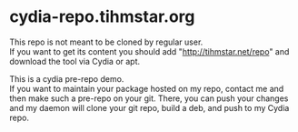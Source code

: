 cydia-repo.tihmstar.org
=======================

This repo is not meant to be cloned by regular user.  
If you want to get its content you should add "http://tihmstar.net/repo" and download the tool via Cydia or apt.  

This is a cydia pre-repo demo.  
If you want to maintain your package hosted on my repo, contact me and then make such a pre-repo on your git. 
There, you can push your changes and my daemon will clone your git repo, build a deb, and push to my Cydia repo.